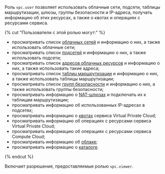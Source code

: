 Роль `vpc.user` позволяет использовать облачные сети, подсети, таблицы маршрутизации, шлюзы, группы безопасности и IP-адреса, получать информацию об этих ресурсах, а также о квотах и операциях с ресурсами сервиса.

{% cut "Пользователи с этой ролью могут:" %}

* просматривать список [облачных сетей](../../vpc/concepts/network.md#network) и информацию о них, а также использовать облачные сети;
* просматривать список [подсетей](../../vpc/concepts/network.md#subnet) и информацию о них, а также использовать подсети;
* просматривать список [адресов облачных ресурсов](../../vpc/concepts/address.md) и информацию о них, а также использовать такие адреса;
* просматривать список [таблиц маршрутизации](../../vpc/concepts/static-routes.md#rt-vpc) и информацию о них, а также использовать таблицы маршрутизации;
* просматривать список [групп безопасности](../../vpc/concepts/security-groups.md) и информацию о них, а также использовать группы безопасности;
* просматривать информацию о [NAT-шлюзах](../../vpc/concepts/gateways.md) и подключать их к таблицам маршрутизации;
* просматривать информацию об использованных IP-адресах в подсетях;
* просматривать информацию о [квотах](../../vpc/concepts/limits.md#vpc-quotas) сервиса Virtual Private Cloud;
* просматривать информацию об операциях с ресурсами сервиса Virtual Private Cloud;
* просматривать информацию об операциях с ресурсами сервиса Compute Cloud;
* просматривать информацию об [облаке](../../resource-manager/concepts/resources-hierarchy.md#cloud);
* просматривать информацию о [каталоге](../../resource-manager/concepts/resources-hierarchy.md#folder).

{% endcut %}

Включает разрешения, предоставляемые ролью `vpc.viewer`.